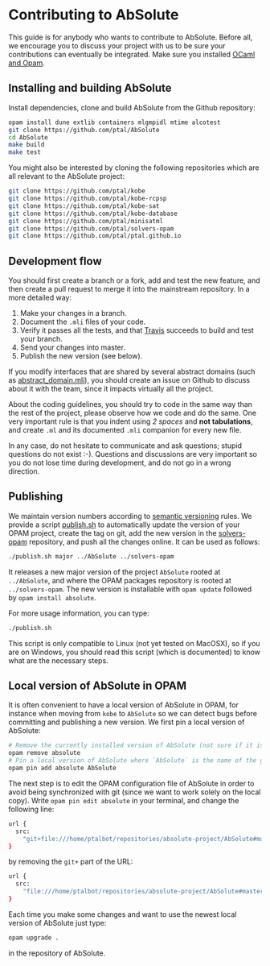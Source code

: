 # Contributing to AbSolute

This guide is for anybody who wants to contribute to AbSolute.
Before all, we encourage you to discuss your project with us to be sure your contributions can eventually be integrated.
Make sure you installed [OCaml and Opam](getting-started.html).

## Installing and building AbSolute

Install dependencies, clone and build AbSolute from the Github repository:

```sh
opam install dune extlib containers mlgmpidl mtime alcotest
git clone https://github.com/ptal/AbSolute
cd AbSolute
make build
make test
```

You might also be interested by cloning the following repositories which are all relevant to the AbSolute project:

```sh
git clone https://github.com/ptal/kobe
git clone https://github.com/ptal/kobe-rcpsp
git clone https://github.com/ptal/kobe-sat
git clone https://github.com/ptal/kobe-database
git clone https://github.com/ptal/minisatml
git clone https://github.com/ptal/solvers-opam
git clone https://github.com/ptal/ptal.github.io
```

## Development flow

You should first create a branch or a fork, add and test the new feature, and then create a pull request to merge it into the mainstream repository.
In a more detailed way:

1. Make your changes in a branch.
2. Document the `.mli` files of your code.
3. Verify it passes all the tests, and that [Travis](https://travis-ci.org/ptal/AbSolute) succeeds to build and test your branch.
4. Send your changes into master.
5. Publish the new version (see below).

If you modify interfaces that are shared by several abstract domains (such as [abstract_domain.mli](https://github.com/ptal/AbSolute/blob/master/src/domains/abstract_domain.mli)), you should create an issue on Github to discuss about it with the team, since it impacts virtually all the project.

About the coding guidelines, you should try to code in the same way than the rest of the project, please observe how we code and do the same.
One very important rule is that you indent using *2 spaces* and __not tabulations__, and create `.ml` and its documented `.mli` companion for every new file.

In any case, do not hesitate to communicate and ask questions; stupid questions do not exist :-).
Questions and discussions are very important so you do not lose time during development, and do not go in a wrong direction.

## Publishing

We maintain version numbers according to [semantic versioning](http://semver.org/) rules.
We provide a script [publish.sh](https://github.com/ptal/solvers-opam/blob/master/publish.sh) to automatically update the version of your OPAM project, create the tag on git, add the new version in the [solvers-opam](https://github.com/ptal/solvers-opam) repository, and push all the changes online.
It can be used as follows:

```sh
./publish.sh major ../AbSolute ../solvers-opam
```

It releases a new major version of the project `AbSolute` rooted at `../AbSolute`, and where the OPAM packages repository is rooted at `../solvers-opam`.
The new version is installable with `opam update` followed by `opam install absolute`.

For more usage information, you can type:
```sh
./publish.sh
```

This script is only compatible to Linux (not yet tested on MacOSX), so if you are on Windows, you should read this script (which is documented) to know what are the necessary steps.

## Local version of AbSolute in OPAM

It is often convenient to have a local version of AbSolute in OPAM, for instance when moving from `kobe` to `AbSolute` so we can detect bugs before committing and publishing a new version.
We first pin a local version of AbSolute:

```sh
# Remove the currently installed version of AbSolute (not sure if it is necessary though).
opam remove absolute
# Pin a local version of AbSolute where `AbSolute` is the name of the git repository.
opam pin add absolute AbSolute
```

The next step is to edit the OPAM configuration file of AbSolute in order to avoid being synchronized with git (since we want to work solely on the local copy).
Write `opam pin edit absolute` in your terminal, and change the following line:

```sh
url {
  src:
    "git+file:///home/ptalbot/repositories/absolute-project/AbSolute#master"
}
```

by removing the `git+` part of the URL:

```sh
url {
  src:
    "file:///home/ptalbot/repositories/absolute-project/AbSolute#master"
}
```

Each time you make some changes and want to use the newest local version of AbSolute just type:
```sh
opam upgrade .
```
in the repository of AbSolute.
